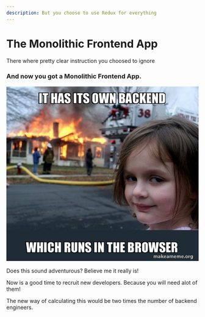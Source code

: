 ```yaml
---
description: But you choose to use Redux for everything
---
```


# The Monolithic Frontend App

There where pretty clear instruction you choosed to ignore

### And now you got a Monolithic Frontend App.

![](.gitbook/assets/it-has-its-453813c190.jpg)

Does this sound adventurous? Believe me it really is!

Now is a good time to recruit new developers. Because you will need alot of them!

The new way of calculating this would be two times the number of backend engineers.

